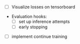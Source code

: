 * [ ] Visualize losses on tensorboard
* Evaluation hooks:
  * [ ] set up inference attempts
  * [ ] early stopping
* [ ] implement continue training
